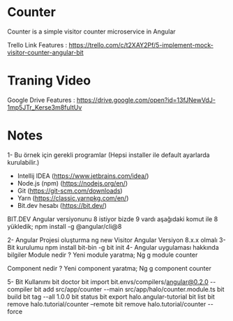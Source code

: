 # Counter
Counter is a simple visitor counter microservice in Angular

Trello Link Features : https://trello.com/c/t2XAY2Pf/5-implement-mock-visitor-counter-angular-bit

# Traning Video
Google Drive Features :  https://drive.google.com/open?id=13fJNewVdJ-1mp5JTr_Kerse3m8fuItUv

# Notes
1- Bu örnek için gerekli programlar (Hepsi installer ile default ayarlarda kurulabilir.)
- Intellij IDEA (https://www.jetbrains.com/idea/)
- Node.js (npm) (https://nodejs.org/en/)
- Git (https://git-scm.com/downloads)
- Yarn (https://classic.yarnpkg.com/en/)
- Bit.dev hesabı  (https://bit.dev/)

BIT.DEV Angular versiyonunu 8 istiyor bizde 9 vardı aşağıdaki komut ile 8 yükledik;
npm install -g @angular/cli@8

2- Angular Projesi oluşturma
 ng new Visitor
Angular Versiyon 8.x.x olmalı
3- Bit kurulumu
 npm install bit-bin -g
 bit init
4- Angular uygulaması hakkında bilgiler
Module nedir ?
Yeni module yaratma;
Ng g module counter

Component nedir ?
Yeni component yaratma;
Ng g component counter

5- Bit Kullanımı
bit doctor
bit import bit.envs/compilers/angular@0.2.0 --compiler
bit add src/app/counter --main src/app/halo/counter.module.ts
bit build
bit tag --all 1.0.0
bit status
bit export halo.angular-tutorial
bit list
bit remove halo.tutorial/counter –remote
bit remove halo.tutorial/counter --force
 

